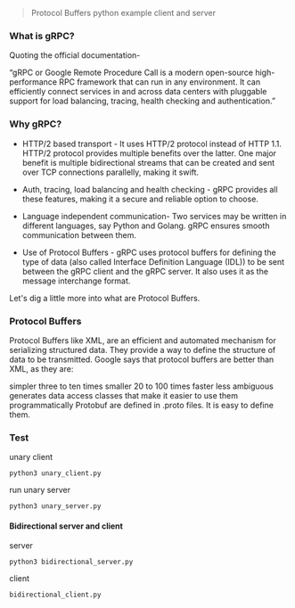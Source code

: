 >Protocol Buffers python example client and server 
### What is gRPC?
Quoting the official documentation-

“gRPC or Google Remote Procedure Call is a modern open-source high-performance RPC framework that can run in any environment. It can efficiently connect services in and across data centers with pluggable support for load balancing, tracing, health checking and authentication.”


### Why gRPC? 
- HTTP/2 based transport - It uses HTTP/2 protocol instead of HTTP 1.1. HTTP/2 protocol provides multiple benefits over the latter. One major benefit is multiple bidirectional streams that can be created and sent over TCP connections parallelly, making it swift. 

- Auth, tracing, load balancing and health checking - gRPC provides all these features, making it a secure and reliable option to choose.

- Language independent communication- Two services may be written in different languages, say Python and Golang. gRPC ensures smooth communication between them.

- Use of Protocol Buffers - gRPC uses protocol buffers for defining the type of data (also called Interface Definition Language (IDL)) to be sent between the gRPC client and the gRPC server. It also uses it as the message interchange format. 

Let's dig a little more into what are Protocol Buffers.


### Protocol Buffers
Protocol Buffers like XML, are an efficient and automated mechanism for serializing structured data. They provide a way to define the structure of data to be transmitted. Google says that protocol buffers are better than XML, as they are:

simpler
three to ten times smaller
20 to 100 times faster
less ambiguous
generates data access classes that make it easier to use them programmatically
Protobuf are defined in .proto files. It is easy to define them. 


### Test
unary client
```console
python3 unary_client.py
```

run unary server 
```console
python3 unary_server.py
```
#### Bidirectional server and client
server
```console
python3 bidirectional_server.py
```
client
```console
bidirectional_client.py
```
